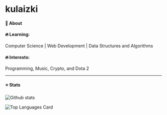 # kulaizki

<h4>💬 About</h4>

<h4>🔥 Learning:</h4> Computer Science | Web Development | Data Structures and Algorithms

<h4>🔥 Interests:</h4> Programming, Music, Crypto, and Dota 2

<hr>

<h4>⭐ Stats</h4>

![Github stats](https://github-readme-stats.vercel.app/api?username=kulaizki&theme=midnight-purple&show_icons=true&count_private=true)

![Top Languages Card](https://github-readme-stats.vercel.app/api/top-langs/?username=kulaizki&layout=compact)
